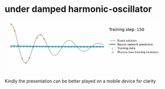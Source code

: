 # under damped harmonic-oscillator


<img src="step 2.gif" width="850">


Kindly the presentation can be better played on a mobile device for clarity
